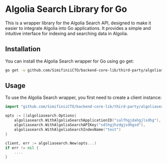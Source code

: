 # Algolia Search Library for Go

This is a wrapper library for the Algolia Search API, designed to make it easier to integrate Algolia into Go applications. It provides a simple and intuitive interface for indexing and searching data in Algolia.

## Installation
You can install the Algolia Search wrapper for Go using go get:

```bash
go get -u github.com/SimifiniiCTO/backend-core-lib/third-party/algoliasearch
```

## Usage
To use the Algolia Search wrapper, you first need to create a client instance:

```go
import "github.com/SimifiniiCTO/backend-core-lib/third-party/algoliasearch"

opts := []algoliasearch.Options{
    algoliasearch.WithAlgoliaSearchApplicationID("salfhgjdahgjlsdhg"),
    algoliasearch.WithAlgoliaSearchAPIKey("sdlhgjhzdgjsdhgsd"),
    algoliasearch.WithAlgoliaSearchIndexName("test")
}

client, err := algoliasearch.New(opts...)
if err != nil {
    ....
}

```